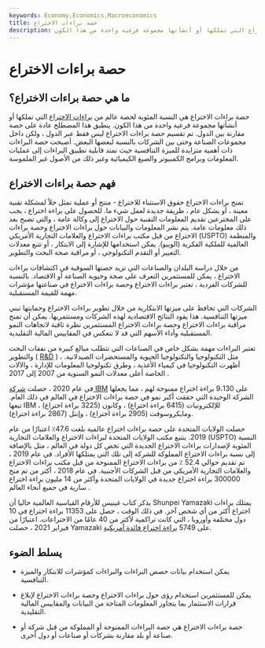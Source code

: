 ```yaml
---
keywords: Economy,Economics,Macroeconomics
title: حصة براءات الاختراع
description: حصة براءات الاختراع هي النسبة المئوية لحصة عالم من براءات الاختراع التي تملكها أو أنشأتها مجموعة فرعية واحدة من هذا الكون.
---
```


# حصة براءات الاختراع
## ما هي حصة براءات الاختراع؟

حصة براءات الاختراع هي النسبة المئوية لحصة عالم من [براءات الاختراع](/patent) التي تملكها أو أنشأتها مجموعة فرعية واحدة من هذا الكون. ينطبق هذا المصطلح عادة على حصة مقارنة بين الدول. تم تقسيم حصة براءات الاختراع ليس فقط عبر الدول ، ولكن داخل مجموعات الصناعة وحتى بين الشركات بالنسبة لبعضها البعض. أصبحت حصة البراءات ذات أهمية متزايدة للميزة التنافسية حيث تمتد قابلية تطبيق البراءات إلى عمليات المعلومات وبرامج الكمبيوتر والصيغ الكيميائية وغير ذلك من الأصول غير الملموسة.

## فهم حصة براءات الاختراع

تمنح براءات الاختراع حقوق الاستثناء للاختراع - منتج أو عملية تمثل حلاً لمشكلة تقنية معينة ، أو بشكل عام ، طريقة جديدة لعمل شيء ما. للحصول على براءة اختراع ، يجب على المخترعين تقديم المعلومات التقنية حول الاختراع إلى وكالة عامة ، والتي تصبح بعد ذلك معلومات عامة. يتم نشر المعلومات والبيانات حول براءات الاختراع وحصة براءات الاختراع من قبل مكتب براءات الاختراع والعلامات التجارية الأمريكي (USPTO) والمنظمة العالمية للملكية الفكرية (الويبو). يمكن استخدامها للإشارة إلى الابتكار ، أو تتبع معدلات التغيير أو التقدم التكنولوجي ، أو مراقبة صحة البحث والتطوير.

من خلال دراسة البلدان والصناعات التي تزيد حصتها السوقية في اكتشافات براءات الاختراع ، يمكن للمستثمرين التعرف على صحة وحيوية الصناعة أو الاقتصاد. بالنسبة للشركات الفردية ، تعتبر براءات الاختراع وحصة براءات الاختراع في صناعتها مؤشرات مهمة للقيمة المستقبلية.

الشركات التي تحافظ على ميزتها الابتكارية من خلال تطوير براءات الاختراع وحمايتها تبني ميزتها التنافسية. هذا يقود النتائج الاقتصادية لهذه الشركات ومستثمريها. يمكن أن تمنح مراقبة براءات الاختراع وحصة براءات الاختراع المستثمرين نظرة ثاقبة لاتجاهات النمو المستقبلية وأداء الأسهم التي قد لا تنعكس في المقاييس المالية التقليدية.

تعتبر البراءات مهمة بشكل خاص في الصناعات التي تتطلب مبالغ كبيرة من نفقات البحث والتطوير ( [R&D](/randd) ) ، مثل التكنولوجيا والتكنولوجيا الحيوية والمستحضرات الصيدلانية. أظهرت التكنولوجيا في كيمياء الأغذية ، وطرق تكنولوجيا المعلومات للإدارة ، والآلات الخاصة أعلى معدلات النمو السنوية من 2007 إلى 2017 .

في عام 2020 ، حصلت [شركة IBM](/big-blue) على 9،130 براءة اختراع ممنوحة لهم ، مما يجعلها الشركة الوحيدة التي حققت أكبر نمو في حصة براءات الاختراع في العالم في ذلك العام. تبعها IBM للإلكترونيات (6415 براءة اختراع) ، وكانون (3225 براءة اختراع) ، ومايكروسوفت (2905 براءة اختراع) ، وإنتل (2867 براءة اختراع).

حصلت الولايات المتحدة على حصة براءات اختراع عالمية بلغت 47.6٪ اعتبارًا من عام 2019. يتتبع مكتب الولايات المتحدة لبراءات الاختراع والعلامات التجارية (USPTO) النسبة المئوية لإصدارات براءات الاختراع الجديدة التي تخص كل دولة في العالم ، مثل بالإضافة إلى نسبة براءات الاختراع المملوكة للشركة إلى تلك التي يمتلكها الأفراد. في عام 2019 ، تم تقديم حوالي 52.4 ٪ من براءات الاختراع الممنوحة من قبل مكتب براءات الاختراع والعلامات التجارية الأمريكي من قبل الشركات الأجنبية. في عام 2018 ، أكثر من تم منح 300000 براءة اختراع جديدة في الولايات المتحدة وأكثر من 14 مليون براءة اختراع سارية في جميع أنحاء العالم .

يذكر كتاب غينيس للأرقام القياسية العالمية حاليا أن Shunpei Yamazaki يمتلك براءات اختراع أكثر من أي شخص آخر. في ذلك الوقت ، حصل على 11353 براءة اختراع في 10 دول مختلفة وأوروبا ، التي كانت تراكمية لأكثر من 40 عامًا من الاختراعات. اعتبارًا من فبراير 2021 ، حصلت Yamazaki على 5749 [براءة اختراع فائدة أمريكية](/utility-patent).

## يسلط الضوء

- يمكن استخدام بيانات حصص البراءات والبراءات كمؤشرات للابتكار والميزة التنافسية.

- يمكن للمستثمرين استخدام رؤى حول براءات الاختراع وحصة براءات الاختراع لإبلاغ قرارات الاستثمار بما يتجاوز المعلومات المتاحة من البيانات والمقاييس المالية التقليدية.

- حصة براءات الاختراع هي حصة البراءات الممنوحة أو المملوكة من قبل شركة أو صناعة أو بلد مقارنة بشركات أو صناعات أو دول أخرى.


